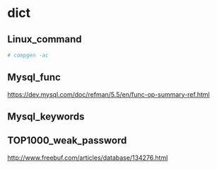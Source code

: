 # dict

## Linux_command
```bash
# compgen -ac
```

## Mysql_func
https://dev.mysql.com/doc/refman/5.5/en/func-op-summary-ref.html

## Mysql_keywords


## TOP1000_weak_password
http://www.freebuf.com/articles/database/134276.html
